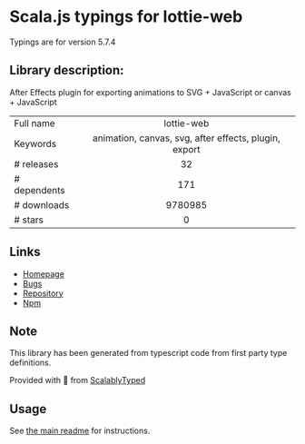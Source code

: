 
# Scala.js typings for lottie-web

Typings are for version 5.7.4

## Library description:
After Effects plugin for exporting animations to SVG + JavaScript or canvas + JavaScript

|                    |                 |
| ------------------ | :-------------: |
| Full name          | lottie-web |
| Keywords           | animation, canvas, svg, after effects, plugin, export |
| # releases         | 32 |
| # dependents       | 171 |
| # downloads        | 9780985 |
| # stars            | 0 |

## Links
- [Homepage](https://github.com/airbnb/lottie-web#readme)
- [Bugs](https://github.com/airbnb/lottie-web/issues)
- [Repository](https://github.com/airbnb/lottie-web)
- [Npm](https://www.npmjs.com/package/lottie-web)
    


## Note
This library has been generated from typescript code from first party type definitions.

Provided with :purple_heart: from [ScalablyTyped](https://github.com/oyvindberg/ScalablyTyped)

## Usage
See [the main readme](../../readme.md) for instructions.


